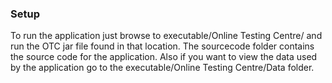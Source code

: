 <h3>Setup</h3>
To run the application just browse to executable/Online Testing Centre/ and run the OTC jar file found in that location. The sourcecode folder contains the source code for the application. Also if you want to view the data used by the application go to the executable/Online Testing Centre/Data folder. 
